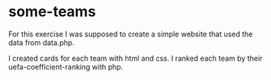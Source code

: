 # some-teams

For this exercise I was supposed to create a simple website that used the data from data.php.

I created cards for each team with html and css. I ranked each team by their uefa-coefficient-ranking with php.


